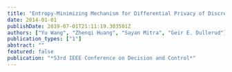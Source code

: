 ```yaml
---
title: "Entropy-Minimizing Mechanism for Differential Privacy of Discrete-Time Linear Feedback Systems"
date: 2014-01-01
publishDate: 2019-07-01T21:11:19.303501Z
authors: ["Yu Wang", "Zhenqi Huang", "Sayan Mitra", "Geir E. Dullerud"]
publication_types: ["1"]
abstract: ""
featured: false
publication: "*53rd IEEE Conference on Decision and Control*"
---
```


